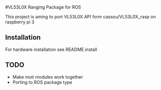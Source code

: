 #VL53L0X Ranging Package for ROS

This project is aming to port VL53L0X API form cassou/VL53L0X_rasp on raspberry pi 3

## Installation

For hardware installation see README.install

## TODO

- Make muti modules work together
- Porting to ROS package type
